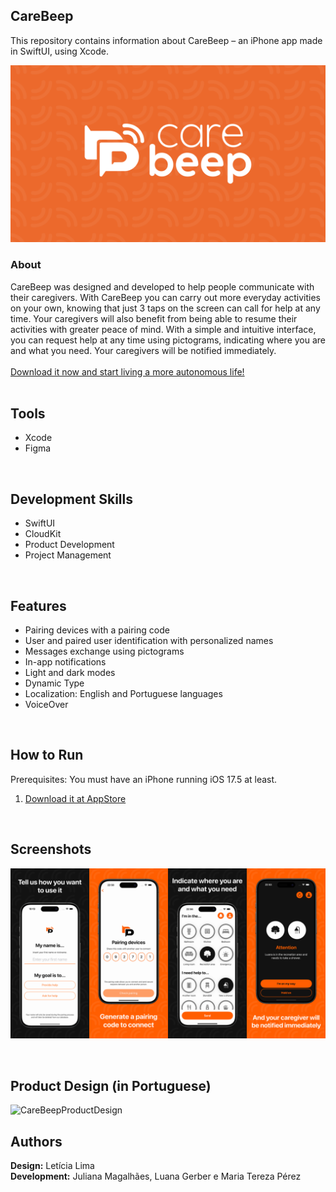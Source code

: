 ## CareBeep
This repository contains information about CareBeep – an iPhone app made in SwiftUI, using Xcode.<br>

<p align="center">
<img alt="Project Image 1" width="550" src="https://github.com/luanagerber/carebeep/blob/main/carebeep1.png"></p>

### About
CareBeep was designed and developed to help people communicate with their caregivers. 
With CareBeep you can carry out more everyday activities on your own, knowing that just 3 taps on the screen can call for help at any time. Your caregivers will also benefit from being able to resume their activities with greater peace of mind. With a simple and intuitive interface, you can request help at any time using pictograms, indicating where you are and what you need. Your caregivers will be notified immediately.<br>
<br>
<a href="https://apps.apple.com/br/app/carebeep/id6737746972">Download it now and start living a more autonomous life!</a><br>
<br>

## Tools
- Xcode
- Figma
<br>

## Development Skills
- SwiftUI
- CloudKit
- Product Development
- Project Management
<br>

## Features
- Pairing devices with a pairing code
- User and paired user identification with personalized names
- Messages exchange using pictograms
- In-app notifications
- Light and dark modes
- Dynamic Type
- Localization: English and Portuguese languages
- VoiceOver
<br>

## How to Run
Prerequisites: You must have an iPhone running iOS 17.5 at least.<br>
1. <a href="https://apps.apple.com/br/app/carebeep/id6737746972">Download it at AppStore</a>
<br>

## Screenshots
<p align="center">
<img alt="Project Image 2" width="950" src="https://github.com/luanagerber/carebeep/blob/main/carebeep2.png"></p>
<br>

## Product Design (in Portuguese)
![CareBeepProductDesign](https://github.com/user-attachments/assets/09a1eecf-de4a-4c20-8327-5792a6df8d0e)
<br>

## Authors
**Design:** Letícia Lima<br>
**Development:** Juliana Magalhães, Luana Gerber e Maria Tereza Pérez
